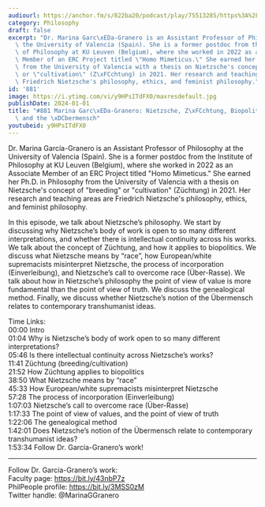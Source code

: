 ```yaml
---
audiourl: https://anchor.fm/s/822ba20/podcast/play/75513285/https%3A%2F%2Fd3ctxlq1ktw2nl.cloudfront.net%2Fstaging%2F2023-8-5%2Fa61cbf87-f1e2-566b-2904-900011a1eddc.m4a
category: Philosophy
draft: false
excerpt: "Dr. Marina Garc\xEDa-Granero is an Assistant Professor of Philosophy at\
  \ the University of Valencia (Spain). She is a former postdoc from the Institute\
  \ of Philosophy at KU Leuven (Belgium), where she worked in 2022 as an Associate\
  \ Member of an ERC Project titled \"Homo Mimeticus.\" She earned her Ph.D. in Philosophy\
  \ from the University of Valencia with a thesis on Nietzsche's concept of \"breeding\"\
  \ or \"cultivation\" (Z\xFCchtung) in 2021. Her research and teaching areas are\
  \ Friedrich Nietzsche's philosophy, ethics, and feminist philosophy."
id: '881'
image: https://i.ytimg.com/vi/y9HPsITdFX0/maxresdefault.jpg
publishDate: 2024-01-01
title: "#881 Marina Garc\xEDa-Granero: Nietzsche, Z\xFCchtung, Biopolitics, Race,\
  \ and the \xDCbermensch"
youtubeid: y9HPsITdFX0
---
```

<div class="timelinks">

Dr. Marina García-Granero is an Assistant Professor of Philosophy at the University of Valencia (Spain). She is a former postdoc from the Institute of Philosophy at KU Leuven (Belgium), where she worked in 2022 as an Associate Member of an ERC Project titled "Homo Mimeticus." She earned her Ph.D. in Philosophy from the University of Valencia with a thesis on Nietzsche's concept of "breeding" or "cultivation" (Züchtung) in 2021. Her research and teaching areas are Friedrich Nietzsche's philosophy, ethics, and feminist philosophy.

In this episode, we talk about Nietzsche’s philosophy. We start by discussing why Nietzsche’s body of work is open to so many different interpretations, and whether there is intellectual continuity across his works. We talk about the concept of Züchtung, and how it applies to biopolitics. We discuss what Nietzsche means by “race”, how European/white supremacists misinterpret Nietzsche, the process of incorporation (Einverleibung), and Nietzsche’s call to overcome race (Über-Rasse). We talk about how in Nietzsche’s philosophy the point of view of value is more fundamental than the point of view of truth. We discuss the genealogical method. Finally, we discuss whether Nietzsche’s notion of the Übermensch relates to contemporary transhumanist ideas.

Time Links:  
<time>00:00</time> Intro  
<time>01:04</time> Why is Nietzsche’s body of work open to so many different interpretations?  
<time>05:46</time> Is there intellectual continuity across Nietzsche’s works?  
<time>11:41</time> Züchtung (breeding/cultivation)  
<time>21:52</time> How Züchtung applies to biopolitics  
<time>38:50</time> What Nietzsche means by “race”  
<time>45:33</time> How European/white supremacists misinterpret Nietzsche  
<time>57:28</time> The process of incorporation (Einverleibung)  
<time>1:07:03</time> Nietzsche’s call to overcome race (Über-Rasse)  
<time>1:17:33</time> The point of view of values, and the point of view of truth  
<time>1:22:06</time> The genealogical method  
<time>1:42:01</time> Does Nietzsche’s notion of the Übermensch relate to contemporary transhumanist ideas?  
<time>1:53:34</time> Follow Dr. García-Granero’s work!

---

Follow Dr. García-Granero’s work:  
Faculty page: https://bit.ly/43nbP7z  
PhilPeople profile: https://bit.ly/3MSS0zM  
Twitter handle: @MarinaGGranero
</div>

